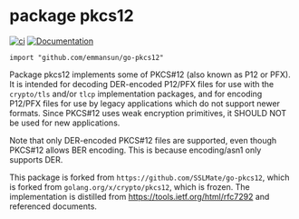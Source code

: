 # package pkcs12

[![ci](https://github.com/emmansun/go-pkcs12/actions/workflows/ci.yml/badge.svg)](https://github.com/emmansun/go-pkcs12/actions/workflows/ci.yml)
[![Documentation](https://pkg.go.dev/badge/software.sslmate.com/src/go-pkcs12)](https://pkg.go.dev/software.sslmate.com/src/go-pkcs12)

    import "github.com/emmansun/go-pkcs12" 

Package pkcs12 implements some of PKCS#12 (also known as P12 or PFX).
It is intended for decoding DER-encoded P12/PFX files for use with the `crypto/tls` and/or `tlcp` implementation
packages, and for encoding P12/PFX files for use by legacy applications which
do not support newer formats.  Since PKCS#12 uses weak encryption
primitives, it SHOULD NOT be used for new applications.

Note that only DER-encoded PKCS#12 files are supported, even though PKCS#12
allows BER encoding.  This is because encoding/asn1 only supports DER.

This package is forked from `https://github.com/SSLMate/go-pkcs12`, which is forked from `golang.org/x/crypto/pkcs12`, which is frozen.
The implementation is distilled from https://tools.ietf.org/html/rfc7292
and referenced documents.
